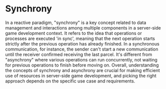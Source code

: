 # Synchrony

In a reactive paradigm, "synchrony" is a key concept related to data management and interactions among multiple components in a server-side game development context. It refers to the idea that operations or processes are executed 'in sync', meaning that the next operation starts strictly after the previous operation has already finished. In a synchronous communication, for instance, the sender can't start a new communication until the receiver confirmed receiving the last parcel. It's different from "asynchrony" where various operations can run concurrently, not waiting for previous operations to finish before moving on. Overall, understanding the concepts of synchrony and asynchrony are crucial for making efficient use of resources in server-side game development, and picking the right approach depends on the specific use case and requirements.